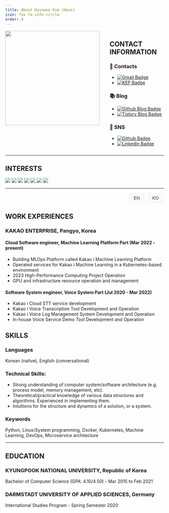 ```yaml
---
title: About Hyunwoo Kim (Hans)
icon: fas fa-info-circle
order: 4
---
```



<div style="display: flex; flex-direction: row;">
  <div style="margin-right: 2rem;">
    <img src="https://user-images.githubusercontent.com/37402136/143150326-e30ee110-7924-4350-928d-bfdade556128.jpeg" width="300">
  </div>
  <div>
    <h2>CONTACT INFORMATION</h2>
    <h3>📮 Contacts</h3>
    <ul>
      <li>
        <a href="mailto:qgusdngusdn@gmail.com">
          <img src="https://img.shields.io/badge/Gmail-d14836?style=flat-square&logo=Gmail&logoColor=white" alt="Gmail Badge">
        </a>
      </li>
      <li>
        <a href="mailto:hans.rw@kakaoenterprise.com">
          <img src="https://img.shields.io/badge/-KakaoEnterprise-yellow?style=flat-square&logoColor=white" alt="KEP Badge">
        </a>
      </li>
    </ul>
    <h3>📚 Blog</h3>
    <ul>
      <li>
        <a href="https://hhhyunwoo.github.io/">
          <img src="https://img.shields.io/badge/-GithubBlog-black?style=flat-square&logo=Github&logoColor=white" alt="Github Blog Badge">
        </a>
      </li>
      <li>
        <a href="https://qrlagusdn.tistory.com/">
          <img src="https://img.shields.io/badge/-TistoryBlog-black?style=flat-square&logoColor=white" alt="Tistory Blog Badge">
        </a>
      </li>
    </ul>
    <h3>🔗 SNS</h3>
    <ul>
      <li>
        <a href="https://github.com/hhhyunwoo">
          <img src="https://img.shields.io/badge/-Github-black?style=flat-square&logo=Github&logoColor=white" alt="Github Badge">
        </a>
      </li>
      <li>
        <a href="https://www.linkedin.com/in/qrlagusdn/">
          <img src="https://img.shields.io/badge/-LinkedIn-blue?style=flat-square&logo=Linkedin&logoColor=white" alt="Linkedin Badge">
        </a>
      </li>
    </ul>
  </div>
</div>

---

## INTERESTS

<a><img src="https://img.shields.io/badge/Machine Learning-9F6D1B?style=flat-square&logo=ML&logoColor=white"/></a>
<a><img src="https://img.shields.io/badge/MLops-A0F99C?style=flat-square&logo=ML&logoColor=white"/></a>
<a><img src="https://img.shields.io/badge/Python-ED9517?style=flat-square&logo=python&logoColor=white"/></a>
<a><img src="https://img.shields.io/badge/Javascript-E10098?style=flat-square&logo=Javascript&logoColor=white"/></a>
<a><img src="https://img.shields.io/badge/React-3B91C5?style=flat-square&logo=React&logoColor=white"/></a>
<a><img src="https://img.shields.io/badge/C-00599C?style=flat-square&logo=C%2B%2B&logoColor=white"/></a>
<a><img src="https://img.shields.io/badge/CSS-926DBB?style=flat-square&logo=CSS3&logoColor=white"/></a>

---
<script>
function switchLanguage(lang) {
  var content = document.getElementById("content");
  var enContent = `
    <h2>WORK EXPERIENCES</h2>
    <h3>KAKAO ENTERPRISE, Pangyo, Korea</h3>
    <h4>Cloud Software engineer, Machine Learning Platform Part (Mar 2022 - present)</h4>
    <ul>
        <li>Building MLOps Platform called Kakao i Machine Learning Platform</li>
        <li>Operated services for Kakao i Machine Learning in a Kubernetes-based environment</li>
        <li>2023 High-Performance Computing Project Operation</li>
        <li>GPU and infrastructure resource operation and management</li>
    </ul>
    <h4>Software System engineer, Voice System Part (Jul 2020 - Mar 2022)</h4>
    <ul>
        <li>Kakao i Cloud STT service development</li>
        <li>Kakao i Voice Transcription Tool Development and Operation</li>
        <li>Kakao i Voice Log Management System Development and Operation</li>
        <li>In-house Voice Service Demo Tool Development and Operation</li>
    </ul>
    <h2>SKILLS</h2>
    <h3>Languages</h3>
    <p>Korean (native), English (conversational)</p>
    <h3>Technical Skills:</h3>
    <ul>
        <li>Strong understanding of computer system/software architecture (e.g. process model, memory management, etc).</li>
        <li>Theoretical/practical knowledge of various data structures and algorithms. Experienced in implementing them.</li>
        <li>Intuitions for the structure and dynamics of a solution, or a system.</li>
    </ul>
    <h3>Keywords</h3>
    <p>Python, Linux/System programming, Docker, Kubernetes, Machine Learning, DevOps, Microservice architecture</p>
`;

  var koContent = `
    <h2>경력 사항</h2>
    <h3>KAKAO ENTERPRISE, Pangyo, Korea</h3>
    <h4>Cloud Software engineer, Machine Learning Platform Part (Mar 2022 - present)</h4>
    <ul>
        <li>Kakao i Machine Learning MLOps 플랫폼 개발</li>
        <li>Kakao i Machine Learning 플랫폼 사내 운영</li>
        <li>공공 고성능 컴퓨팅 지원 사업 Kakao i Machine Learning 플랫폼 운영</li>
        <li>GPU 및 인프라 리소스 운영 및 관리</li>
    </ul>
    <h4>Software engineer, Voice System Part (Jul 2020 - Mar 2022)</h4>
    <ul>
        <li>Kakao i Cloud STT 서비스 개발</li>
        <li>Kakao i 음성 전사 툴 개발 및 운영</li>
        <li>Kakao i 음성 로그 관리 시스템 개발 및 운영</li>
        <li>사내 음성 서비스 데모 툴 개발 및 운영</li>
    </ul>
    <h2>기술</h2>
    <h3>Languages</h3>
    <p>Korean (native), English (conversational)</p>
    <h3>Technical Skills:</h3>
    <ul>
        <li>컴퓨터 시스템과 소프트웨어 아키텍처에 대한 높은 이해도를 가지고 있습니다. (e.g. process model, memory management, etc).</li>
        <li>클라우드 환경의 시스템 구성에 대한 높은 이해도를 가지고 있고 리눅스 시스템에서의 문제 해결 능력을 가지고 있습니다.</li>
        <li>솔루션과 시스템의 구조에 대한 직관력을 가지고 있습니다.</li>
    </ul>
    <h3>Keywords</h3>
    <p>Python, Linux/System programming, Docker, Kubernetes, Machine Learning, DevOps, Microservice architecture</p>
`;

  if (lang === 'en') {
    content.innerHTML = enContent;
  } else if (lang === 'ko') {
    content.innerHTML = koContent;
  }
}
</script>

<style>
.toggle-buttons {
  text-align: right;
}

.toggle-buttons button {
  background-color: #f8f8f8;
  border: none;
  color: #333;
  padding: 8px 16px;
  margin-left: 4px;
  cursor: pointer;
  font-size: 14px;
  border-radius: 4px;
  transition: background-color 0.3s ease;
}

.toggle-buttons button:hover {
  background-color: #e6e6e6;
}
.toggle-buttons button.active {
  background-color: #EBD4D4;
}
</style>

<div class="toggle-buttons">
  <button onclick="switchLanguage('en')">EN</button>
  <button onclick="switchLanguage('ko')">KO</button>
</div>

<div id="content" class="language"> 
    <h2>WORK EXPERIENCES</h2>
    <h3>KAKAO ENTERPRISE, Pangyo, Korea</h3>
    <h4>Cloud Software engineer, Machine Learning Platform Part (Mar 2022 - present)</h4>
    <ul>
        <li>Building MLOps Platform called Kakao i Machine Learning Platform</li>
        <li>Operated services for Kakao i Machine Learning in a Kubernetes-based environment</li>
        <li>2023 High-Performance Computing Project Operation</li>
        <li>GPU and infrastructure resource operation and management</li>
    </ul>
    <h4>Software System engineer, Voice System Part (Jul 2020 - Mar 2022)</h4>
    <ul>
        <li>Kakao i Cloud STT service development</li>
        <li>Kakao i Voice Transcription Tool Development and Operation</li>
        <li>Kakao i Voice Log Management System Development and Operation</li>
        <li>In-house Voice Service Demo Tool Development and Operation</li>
    </ul>
    <h2>SKILLS</h2>
    <h3>Languages</h3>
    <p>Korean (native), English (conversational)</p>
    <h3>Technical Skills:</h3>
    <ul>
        <li>Strong understanding of computer system/software architecture (e.g. process model, memory management, etc).</li>
        <li>Theoretical/practical knowledge of various data structures and algorithms. Experienced in implementing them.</li>
        <li>Intuitions for the structure and dynamics of a solution, or a system.</li>
    </ul>
    <h3>Keywords</h3>
    <p>Python, Linux/System programming, Docker, Kubernetes, Machine Learning, DevOps, Microservice architecture</p>
</div>


---
<div>
    <h2>EDUCATION</h2>
    <h3>KYUNGPOOK NATIONAL UNIVERSITY, Republic of Korea</h3>
    <p>Bachelor of Computer Science (GPA: 4.10/4.50) - Mar 2015 to Feb 2021</p>
    <h3>DARMSTADT UNIVERSITY OF APPLIED SCIENCES, Germany</h3>
    <p>International Studies Program - Spring Semester 2020</p>
</div>

